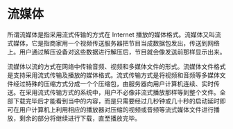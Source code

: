 # 流媒体

所谓流媒体是指采用流式传输的方式在 Internet 播放的媒体格式。流媒体又叫流式媒体，它是指商家用一个视频传送服务器把节目当成数据包发出，传送到网络上。用户通过解压设备对这些数据进行解压后，节目就会像发送前那样显示出来。

流媒体以流的方式在网络中传输音频、视频和多媒体文件的形式。流媒体文件格式是支持采用流式传输及播放的媒体格式。流式传输方式是将视频和音频等多媒体文件经过特殊的压缩方式分成一个个压缩包，由服务器向用户计算机连续、实时传送。在采用流式传输方式的系统中，用户不必像非流式播放那样等到整个文件。全部下载完毕后才能看到当中的内容，而是只需要经过几秒钟或几十秒的启动延时即可在用户计算机上利用相应的播放器对压缩的视频或音频等流式媒体文件进行播放，剩余的部分将继续进行下载，直至播放完毕。

